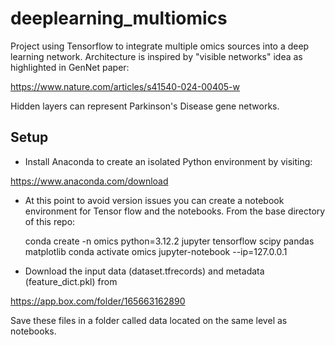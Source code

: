 # deeplearning_multiomics

Project using Tensorflow to integrate multiple omics sources into a deep learning network.  Architecture is inspired by "visible networks" idea as highlighted in GenNet paper:

https://www.nature.com/articles/s41540-024-00405-w

Hidden layers can represent Parkinson's Disease gene networks.

## Setup

- Install Anaconda to create an isolated Python environment by visiting:

 https://www.anaconda.com/download

- At this point to avoid version issues you can create a notebook environment for Tensor flow and the notebooks. From the base directory of this repo:

	conda create -n omics python=3.12.2 jupyter tensorflow scipy pandas matplotlib
	conda activate omics
	jupyter-notebook --ip=127.0.0.1

- Download the input data (dataset.tfrecords) and metadata (feature_dict.pkl) from 

https://app.box.com/folder/165663162890

Save these files in a folder called data located on the same level as notebooks.


